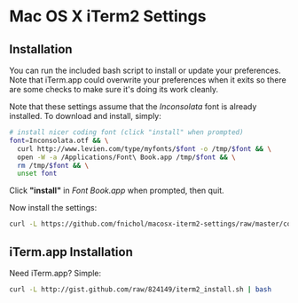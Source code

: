 # Mac OS X iTerm2 Settings

## Installation
You can run the included bash script to install or update your preferences.
Note that iTerm.app could overwrite your preferences when it exits so there
are some checks to make sure it's doing its work cleanly.

Note that these settings assume that the *Inconsolata* font is already
installed. To download and install, simply:

```sh
# install nicer coding font (click "install" when prompted)
font=Inconsolata.otf && \
  curl http://www.levien.com/type/myfonts/$font -o /tmp/$font && \
  open -W -a /Applications/Font\ Book.app /tmp/$font && \
  rm /tmp/$font && \
  unset font
```

Click **"install"** in *Font Book.app* when prompted, then quit.

Now install the settings:

```sh
curl -L https://github.com/fnichol/macosx-iterm2-settings/raw/master/contrib/install-settings.sh | bash
```

## iTerm.app Installation
Need iTerm.app? Simple:

```sh
curl -L http://gist.github.com/raw/824149/iterm2_install.sh | bash
```
